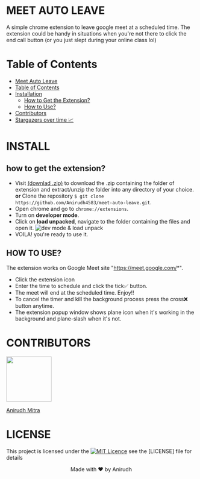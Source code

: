 <link
      rel="stylesheet"
      href="https://cdnjs.cloudflare.com/ajax/libs/font-awesome/5.15.3/css/all.min.css"
      integrity="sha512-iBBXm8fW90+nuLcSKlbmrPcLa0OT92xO1BIsZ+ywDWZCvqsWgccV3gFoRBv0z+8dLJgyAHIhR35VZc2oM/gI1w=="
      crossorigin="anonymous"
    />

# <i class="fab fa-google"></i> MEET AUTO LEAVE

A simple chrome extension to leave google meet at a scheduled time.
The extension could be handy in situations when you're not there to click the end call button (or you just slept during your online class lol)

# Table of Contents <i class="fas fa-table"></i>

- [Meet Auto Leave](#meet-auto-leave)
- [Table of Contents](#table-of-contents)
- [Installation](#install)
  - [How to Get the Extension?](#how-to-get-the-extension)
  - [How to Use?](#how-to-use)
- [Contributors](#contributors)
- [Stargazers over time 📈](#stargazers-over-time)

# INSTALL <i class="fas fa-download"></i>

## how to get the extension?

- Visit [(downlad .zip)]() to download the .zip containing the folder of extension and extract/unzip the folder into any directory of your choice.
  **or**
  Clone the repository `$ git clone https://github.com/Anirudh4583/meet-auto-leave.git`.
- Open chrome and go to `chrome://extensions`.
- Turn on **developer mode**.
- Click on **load unpacked**, navigate to the folder containing the files and open it.
  ![dev mode & load unpack](https://developer-chrome-com.imgix.net/image/BrQidfK9jaQyIHwdw91aVpkPiib2/iYdLKFsJ1KSVGLhbLRvS.png?auto=format)
- VOILA! you're ready to use it.

## HOW TO USE?

The extension works on Google Meet site "https://meet.google.com/*".

- Click the extension icon
- Enter the time to schedule and click the tick✅ button.
- The meet will end at the scheduled time. Enjoy!!
- To cancel the timer and kill the background process press the cross❌ button anytime.
- The extension popup window shows plane icon <i class="fas fa-plane"></i> when it's working in the background and plane-slash <i class="fas fa-plane-slash"></i> when it's not.

# CONTRIBUTORS <i class="fas fa-user-friends"></i>

<a href="https://github.com/anirudh4583"><img src="https://avatars.githubusercontent.com/u/34450549?s=400&u=ed28571f9bc31bf0196d4ed57ea4c78062cf184d&v=4" width="120px;" alt=""/><p>Anirudh Mitra</p></a>

# LICENSE <i class="fas fa-certificate"></i>

This project is licensed under the [![MIT Licence](https://badges.frapsoft.com/os/mit/mit.png?v=103)](https://opensource.org/licenses/mit-license.php) see the [LICENSE] file for details

<p align="center"> Made with ❤ by Anirudh</p>
